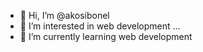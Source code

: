 - 👋 Hi, I’m @akosibonel
- 👀 I’m interested in web development ...
- 🌱 I’m currently learning web development
<!---
akosibonel/akosibonel is a ✨ special ✨ repository because its `README.md` (this file) appears on your GitHub profile.
You can click the Preview link to take a look at your changes.
--->
